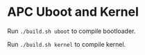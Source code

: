 # APC Uboot and Kernel

Run `./build.sh uboot` to compile bootloader.

Run `./build.sh kernel` to compile kernel.
